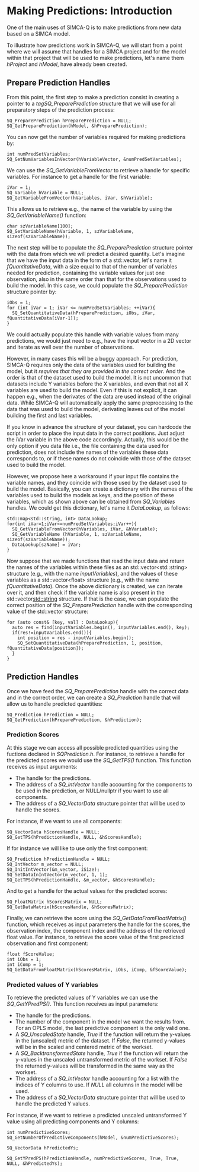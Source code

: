 # Making Predictions: Introduction

One of the main uses of SIMCA-Q is to make predictions from new data based on a SIMCA model.

To illustrate how predictions work in SIMCA-Q, we will start from a point where we will assume that handles for a SIMCA project and for the model within that project that will be used to make predictions, let's name them *hProject* and *hModel*, have already been created.

## Prepare Prediction Handles

From this point, the first step to make a prediction consist in creating a pointer to a *tagSQ_PreparePrediction* structure that we will use for all preparatory steps of the prediction process:
```
SQ_PreparePrediction hPreparePrediction = NULL;
SQ_GetPreparePrediction(hModel, &hPreparePrediction);
```

You can now get the number of variables required for making predictions by:
```
int numPredSetVariables;
SQ_GetNumVariablesInVector(hVariableVector, &numPredSetVariables);
```

We can use the *SQ_GetVariableFromVector* to retrieve a handle for specific variables. For instance to get a handle for the first variable:
```
iVar = 1;
SQ_Variable hVariable = NULL;
SQ_GetVariableFromVector(hVariables, iVar, &hVariable);
```

This allows us to retrieve e.g., the name of the variable by using the *SQ_GetVariableName()* function:
```
char szVariableName[100];
SQ_GetVariableName(hVariable, 1, szVariableName, sizeof(szVariableName));
```

The next step will be to populate the *SQ_PreparePrediction* structure pointer with the data from which we will predict a desired quantity. Let's imagine that we have the input data in the form of a std::vector<float>, let's name it *fQuantitativeData*, with a size equal to that of the number of variables needed for prediction, containing the variable values for just one observation, also in the same order than that for the observations used to build the model. In this case, we could populate the *SQ_PreparePrediction* structure pointer by:

```
iObs = 1;
for (int iVar = 1; iVar <= numPredSetVariables; ++iVar){
  SQ_SetQuantitativeData(hPreparePrediction, iObs, iVar, fQuantitativeData[iVar-1]);
}
```

We could actually populate this handle with variable values from many predictions, we would just need to e.g., have the input vector in a 2D vector and iterate as well over the number of observations.

However, in many cases this will be a buggy approach. For prediction, SIMCA-Q requires only the data of the variables used for building the model, but it *requires that they are provided in the correct order*. And the order is that of the dataset used to build the model. It is not uncommon that datasets include Y variables before the X variables, and even that not all X variables are used to build the model. Even if this is not explicit, it can happen e.g., when the derivates of the data are used instead of the original data. While SIMCA-Q will automatically apply the same preprocessing to the data that was used to build the model, derivating leaves out of the model building the first and last variables.

If you know in advance the structure of your dataset, you can hardcode the script in order to place the input data in the correct positions. Just adjust the iVar variable in the above code accordingly. Actually, this would be the only option if you data file i.e., the file containing the data used for prediction, does not include the names of the variables these data corresponds to, or if these names do not coincide with those of the dataset used to build the model.

However, we propose here a workaround if your input file contains the variable names, and they coincide with those used by the dataset used to build the model. Basically, you can create a dictionary with the names of the variables used to build the models as keys, and the position of these variables, which as shown above can be obtained from *SQ_Variables* handles. We could get this dictionary, let's name it *DataLookup*, as follows:
```
std::map<std::string, int> DataLookup;
for(int iVar=1;iVar<=numPredSetVariables;iVar++){
  SQ_GetVariableFromVector(hVariables, iVar, &hVariable);
  SQ_GetVariableName (hVariable, 1, szVariableName, sizeof(szVariableName));
  DataLookup[szName] = iVar;
}
```

Now suppose that we made functions that read the input data and return the names of the variables within these files as an std::vector\<std::string\> structure (e.g., with the name *inputVariables*), and the values of these variables as a std::vector\<float\> structure (e.g., with the name *fQuantitativeData*). Once the above dictionary is created, we can iterate over it, and then check if the variable name is also present in the std::vector<std::string> structure. If that is the case, we can populate the correct position of the *SQ_PreparePrediction* handle with the corresponding value of the std::vector<float> structure:
```
for (auto const& [key, val] : DataLookup){
  auto res = find(inputVariables.begin(), inputVariables.end(), key);
  if(res!=inputVariables.end()){
    int position = res - inputVariables.begin();
    SQ_SetQuantitativeData(hPreparePrediction, 1, position, fQuantitativeData[position]);
  }
}
```

## Prediction Handles

Once we have feed the *SQ_PreparePrediction* handle with the correct data and in the correct order, we can create a *SQ_Prediction* handle that will allow us to handle predicted quantities:
```
SQ_Prediction hPrediction = NULL;
SQ_GetPrediction(hPreparePrediction, &hPrediction);
```

### Prediction Scores

At this stage we can access all possible predicted quantities using the fuctions declared in *SQPrediction.h*. For instance, to retrieve a handle for the predicted scores we would use the *SQ_GetTPS()* function. This function receives as input arguments:
- The handle for the predictions.
- The address of a *SQ_intVector* handle accounting for the components to be used in the prediction, or NULL/nullptr if you want to use all components.
- The address of a *SQ_VectorData* structure pointer that will be used to handle the scores.

For instance, if we want to use all components:
```
SQ_VectorData hScoresHandle = NULL;
SQ_GetTPS(hPredictionHandle, NULL, &hScoresHandle);
```

If for instance we will like to use only the first component:
```
SQ_Prediction hPredictionHandle = NULL;
SQ_IntVector m_vector = NULL;
SQ_InitIntVector(&m_vector, iSize);
SQ_SetDataInIntVector(m_vector, 1, 1);
SQ_GetTPS(hPredictionHandle, &m_vector, &hScoresHandle);
```

And to get a handle for the actual values for the predicted scores:
```
SQ_FloatMatrix hScoresMatrix = NULL;
SQ_GetDataMatrix(hScoresHandle, &hScoresMatrix);
```

Finally, we can retrieve the score using the *SQ_GetDataFromFloatMatrix()* function, which receives as input parameters the handle for the scores, the observation index, the component index and the address of the retrieved float value. For instance, to retrieve the score value of the first predicted observation and first component:
```
float fScoreValue;
int iObs = 1;
int iComp = 1;
SQ_GetDataFromFloatMatrix(hScoresMatrix, iObs, iComp, &fScoreValue);
```

### Predicted values of Y variables

To retrieve the predicted values of Y variables we can use the *SQ_GetYPredPS()*. This function receives as input parameters:
- The handle for the predictions.
- The number of the component in the model we want the results from. For an OPLS model, the last predictive component is the only valid one.
- A *SQ_UnscaledState* handle, *True* if the function will return the y-values in the (unscaled) metric of the dataset. If *False*, the returned y-values will be in the scaled and centered metric of the workset.
- A *SQ_BacktransformedState* handle, *True* if the function will return the y-values in the unscaled untransformed metric of the workset. If *False* the returned y-values will be transformed in the same way as the workset.
- The address of a *SQ_IntVector* handle accounting for a list with the indices of Y columns to use. If *NULL* all columns in the model will be used.
- The address of a *SQ_VectorData* structure pointer that will be used to handle the predicted Y values.

For instance, if we want to retrieve a predicted unscaled untransformed Y value using all predicting components and Y columns:

```
int numPredictiveScores;
SQ_GetNumberOfPredictiveComponents(hModel, &numPredictiveScores);

SQ_VectorData hPredictedYs;

SQ_GetYPredPS(hPredictionHandle, numPredictiveScores, True, True, NULL, &hPredictedYs);
```